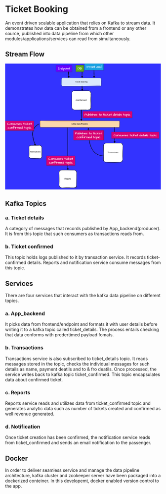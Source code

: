 # Ticket Booking

An event driven scalable application that relies on Kafka to stream data. It demonstrates how data can be obtained from a frontend or any other source, published into data pipeline from which other modules/applications/services can read from simultaneously.

## Stream Flow

![The flow](static/kafka.png)

## Kafka Topics

### a. Ticket details

A category of messages that records published by App_backend(producer). It is from this topic that such consumers as transactions reads from.

### b. Ticket confirmed

This topic holds logs published to it by transaction service. It records ticket-confirmed details. Reports and notification service consume messages from this topic.

## Services

There are four services that interact with the kafka data pipeline on different topics.

### a. App_backend

It picks data from frontend/endpoint and formats it with user details before writing it to a kafka topic called ticket_details. The process entails checking that data conforms with predertimed payload fomats.

### b. Transactions

Transactions service is also subscribed to ticket_details topic. It reads messages stored in the topic, checks the individual messages for such details as name, payment deatils and to & fro deatils. Once processed, the service writes back to kafka topic ticket_confirmed. This topic encapsulates data about confirmed ticket.

### c. Reports

Reports service reads and utilizes data from ticket_confirmed topic and generates analytic data such as number of tickets created and confirmed as well revenue generated.

### d. Notification

Once ticket creation has been confirmed, the notification service reads from ticket_confirmed and sends an email notification to the passenger.

## Docker

In order to deliver seamless service and manage the data pipeline architecture, kafka cluster and zookeeper server have been packaged into a dockerized conteiner. In this developemt, docker enabled version control to the app.
